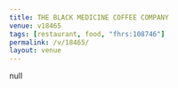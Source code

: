 ```yaml
---
title: THE BLACK MEDICINE COFFEE COMPANY
venue: v18465
tags: [restaurant, food, "fhrs:108746"]
permalink: /v/18465/
layout: venue
---
```

null